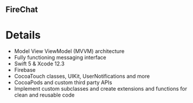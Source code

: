 ## FireChat

# Details

- Model View ViewModel (MVVM) architecture
- Fully functioning messaging interface
- Swift 5 & Xcode 12.3
- Firebase
- CocoaTouch classes, UIKit, UserNotifications and more
- CocoaPods and custom third party APIs 
- Implement custom subclasses and create extensions and functions for clean and reusable code
